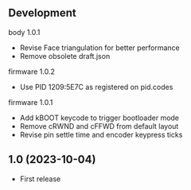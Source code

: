 Development
-----------

body 1.0.1
- Revise Face triangulation for better performance
- Remove obsolete draft.json

firmware 1.0.2
- Use PID 1209:5E7C as registered on pid.codes

firmware 1.0.1
- Add kBOOT keycode to trigger bootloader mode
- Remove cRWND and cFFWD from default layout
- Revise pin settle time and encoder keypress ticks


1.0 (2023-10-04)
----------------

- First release
